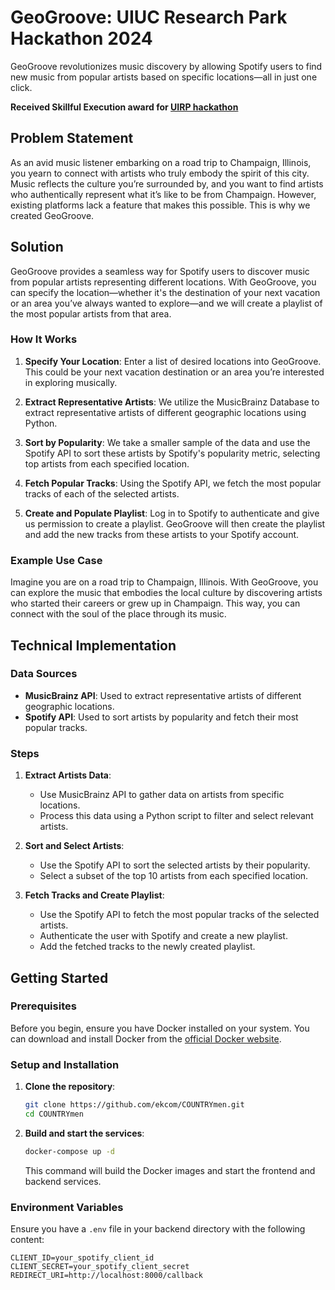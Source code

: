 # GeoGroove: UIUC Research Park Hackathon 2024

GeoGroove revolutionizes music discovery by allowing Spotify users to find new music from popular artists based on specific locations—all in just one click.

**Received Skillful Execution award for [UIRP hackathon](https://github.com/uirphack/2024/blob/master/README.md)**

## Problem Statement

As an avid music listener embarking on a road trip to Champaign, Illinois, you yearn to connect with artists who truly embody the spirit of this city. Music reflects the culture you’re surrounded by, and you want to find artists who authentically represent what it’s like to be from Champaign. However, existing platforms lack a feature that makes this possible. This is why we created GeoGroove.

## Solution

GeoGroove provides a seamless way for Spotify users to discover music from popular artists representing different locations. With GeoGroove, you can specify the location—whether it's the destination of your next vacation or an area you’ve always wanted to explore—and we will create a playlist of the most popular artists from that area.

### How It Works

1. **Specify Your Location**: Enter a list of desired locations into GeoGroove. This could be your next vacation destination or an area you’re interested in exploring musically.

2. **Extract Representative Artists**: We utilize the MusicBrainz Database to extract representative artists of different geographic locations using Python.

3. **Sort by Popularity**: We take a smaller sample of the data and use the Spotify API to sort these artists by Spotify's popularity metric, selecting top artists from each specified location.

4. **Fetch Popular Tracks**: Using the Spotify API, we fetch the most popular tracks of each of the selected artists.

5. **Create and Populate Playlist**: Log in to Spotify to authenticate and give us permission to create a playlist. GeoGroove will then create the playlist and add the new tracks from these artists to your Spotify account.

### Example Use Case

Imagine you are on a road trip to Champaign, Illinois. With GeoGroove, you can explore the music that embodies the local culture by discovering artists who started their careers or grew up in Champaign. This way, you can connect with the soul of the place through its music.

## Technical Implementation

### Data Sources

- **MusicBrainz API**: Used to extract representative artists of different geographic locations.
- **Spotify API**: Used to sort artists by popularity and fetch their most popular tracks.

### Steps

1. **Extract Artists Data**: 
    - Use MusicBrainz API to gather data on artists from specific locations.
    - Process this data using a Python script to filter and select relevant artists.

2. **Sort and Select Artists**:
    - Use the Spotify API to sort the selected artists by their popularity.
    - Select a subset of the top 10 artists from each specified location.

3. **Fetch Tracks and Create Playlist**:
    - Use the Spotify API to fetch the most popular tracks of the selected artists.
    - Authenticate the user with Spotify and create a new playlist.
    - Add the fetched tracks to the newly created playlist.


## Getting Started

### Prerequisites

Before you begin, ensure you have Docker installed on your system. You can download and install Docker from the [official Docker website](https://docs.docker.com/engine/install/).

### Setup and Installation

1. **Clone the repository**:
    ```sh
    git clone https://github.com/ekcom/COUNTRYmen.git
    cd COUNTRYmen
    ```

2. **Build and start the services**:
    ```sh
    docker-compose up -d
    ```

    This command will build the Docker images and start the frontend and backend services.

### Environment Variables

Ensure you have a `.env` file in your backend directory with the following content:

```
CLIENT_ID=your_spotify_client_id
CLIENT_SECRET=your_spotify_client_secret
REDIRECT_URI=http://localhost:8000/callback
```
